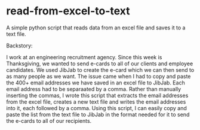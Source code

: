 # read-from-excel-to-text
A simple python script that reads data from an excel file and saves it to a text file.

Backstory:

I work at an engineering recruitment agency. Since this week is Thanksgiving, we wanted to send e-cards to all of 
our clients and employee candidates. We used JibJab to create the e-card which we can then send to as many people as we want.
The issue came when I had to copy and paste the 400+ email addresses we have saved in an excel file to JibJab. Each email
address had to be separaated by a comma. Rather than manually inserting the commas, I wrote this script that extracts
the email addresses from the excel file, creates a new text file and writes the email addresses into it, each followed by
a comma. Using this script, I can easily copy and paste the list from the text file to JibJab in the format needed for
it to send the e-cards to all of our recipients.
